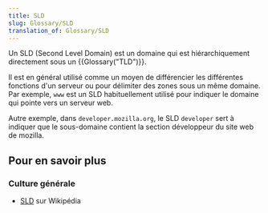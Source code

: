 ```yaml
---
title: SLD
slug: Glossary/SLD
translation_of: Glossary/SLD
---
```


Un SLD (Second Level Domain) est un domaine qui est hiérarchiquement directement sous un {{Glossary("TLD")}}.

Il est en général utilisé comme un moyen de différencier les différentes fonctions d'un serveur ou pour délimiter des zones sous un même domaine. Par exemple, `www` est un SLD habituellement utilisé pour indiquer le domaine qui pointe vers un serveur web.

Autre exemple, dans `developer.mozilla.org`, le SLD `developer` sert à indiquer que le sous-domaine contient la section développeur du site web de mozilla.

## Pour en savoir plus

### Culture générale

- [SLD](https://fr.wikipedia.org/wiki/Domaine_de_deuxième_niveau) sur Wikipédia
